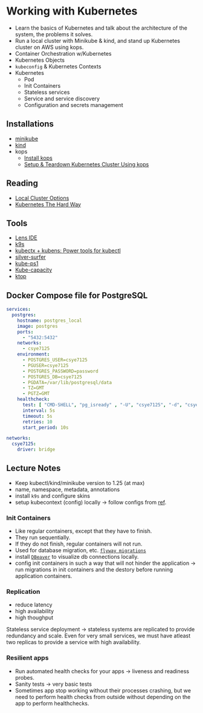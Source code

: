 # Working with Kubernetes

- Learn the basics of Kubernetes and talk about the architecture of the system, the problems it solves.
- Run a local cluster with Minikube & kind, and stand up Kubernetes cluster on AWS using kops.
- Container Orchestration w/Kubernetes
- Kubernetes Objects
- `kubeconfig` & Kubernetes Contexts
- Kubernetes
  - Pod
  - Init Containers
  - Stateless services
  - Service and service discovery
  - Configuration and secrets management

## Installations

- [minikube](https://kubernetes.io/docs/tutorials/hello-minikube/)
- [kind](https://kind.sigs.k8s.io/)
- kops
  - [Install kops](https://kops.sigs.k8s.io/getting_started/install/)
  - [Setup & Teardown Kubernetes Cluster Using kops](https://kops.sigs.k8s.io/getting_started/aws/)

## Reading

- [Local Cluster Options](https://www.cncf.io/wp-content/uploads/2020/08/CNCF-Webinar-Navigating-the-Sea-of-Local-Clusters-.pdf)
- [Kubernetes The Hard Way](https://github.com/kelseyhightower/kubernetes-the-hard-way)

## Tools

- [Lens IDE](https://k8slens.dev/)
- [k9s](https://k9scli.io/)
- [kubectx + kubens: Power tools for kubectl](https://github.com/ahmetb/kubectx)
- [silver-surfer](https://github.com/devtron-labs/silver-surfer)
- [kube-ps1](https://github.com/jonmosco/kube-ps1)
- [Kube-capacity](https://github.com/robscott/kube-capacity)
- [ktop](https://github.com/vladimirvivien/ktop)

## Docker Compose file for PostgreSQL

```yaml
services:
  postgres:
    hostname: postgres_local
    image: postgres
    ports:
      - "5432:5432"
    networks:
      - csye7125
    environment:
      - POSTGRES_USER=csye7125
      - PGUSER=csye7125
      - POSTGRES_PASSWORD=password
      - POSTGRES_DB=csye7125
      - PGDATA=/var/lib/postgresql/data
      - TZ=GMT
      - PGTZ=GMT
    healthcheck:
      test: [ "CMD-SHELL", "pg_isready" , "-U", "csye7125", "-d", "csye7125" ]
      interval: 5s
      timeout: 5s
      retries: 10
      start_period: 10s

networks:
  csye7125:
    driver: bridge
```

## Lecture Notes

- Keep kubectl/kind/minikube version to 1.25 (at max)
- name, namespace, metadata, annotations
- install `k9s` and configure skins
- setup kubecontext (config) locally -> follow configs from [ref](https://kubernetes.io/docs/tasks/access-application-cluster/configure-access-multiple-clusters/).

### Init Containers

- Like regular containers, except that they have to finish. 
- They run sequentially.
- If they do not finish, regular containers will not run.
- Used for database migration, etc. [`flyway migrations`](https://documentation.red-gate.com/fd/migrations-184127470.html)
- install [`DBeaver`](https://formulae.brew.sh/cask/dbeaver-community) to visualize db connections locally. 
- config init containers in such  a way that will not hinder the application -> run migrations in init containers and the destory before running application containers.

### Replication

- reduce latency
- high availability
- high thoughput

Stateless service deployment -> stateless systems are replicated to provide redundancy and scale.
Even for very small services, we must have atleast two replicas to provide a service with high availability.

### Resilient apps

- Run automated health checks for your apps -> liveness and readiness probes.
- Sanity tests -> very basic tests
- Sometimes app stop working without their processes crashing, but we need to perform health checks from outside without depending on the app to perform healthchecks.
